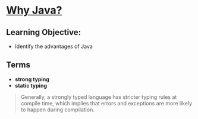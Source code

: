 # [Why Java?](https://login.codingdojo.com/m/315/9299/62830)

## Learning Objective:

- Identify the advantages of Java

## Terms

- __strong typing__
- __static typing__


>Generally, a strongly typed language has stricter typing rules at compile time, which implies that errors and exceptions are more likely to happen during compilation.
